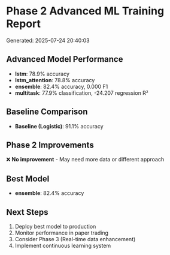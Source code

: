 # Phase 2 Advanced ML Training Report
Generated: 2025-07-24 20:40:03

## Advanced Model Performance
- **lstm**: 78.9% accuracy
- **lstm_attention**: 78.8% accuracy
- **ensemble**: 82.4% accuracy, 0.000 F1
- **multitask**: 77.9% classification, -24.207 regression R²

## Baseline Comparison
- **Baseline (Logistic)**: 91.1% accuracy

## Phase 2 Improvements
❌ **No improvement** - May need more data or different approach

## Best Model
- **ensemble**: 82.4% accuracy

## Next Steps
1. Deploy best model to production
2. Monitor performance in paper trading
3. Consider Phase 3 (Real-time data enhancement)
4. Implement continuous learning system